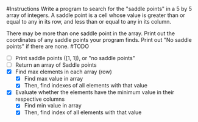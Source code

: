#Instructions
Write a program to search for the "saddle points" in a 5 by 5 array of integers. A saddle point is a cell whose value is greater than or equal to any in its row, and less than or equal to any in its column.

There may be more than one saddle point in the array. Print out the coordinates of any saddle points your program finds. Print out "No saddle points" if there are none.
#TODO
- [ ] Print saddle points ([1, 1]), or "no saddle points"
- [ ] Return an array of Saddle points
- [X] Find max elements in each array (row)
	- [X] Find max value in array
	- [X] Then, find indexes of all elements with that value
- [X] Evaluate whether the elements have the minimum value in their respective columns
	- [X] Find min value in array
	- [X] Then, find index of all elements with that value